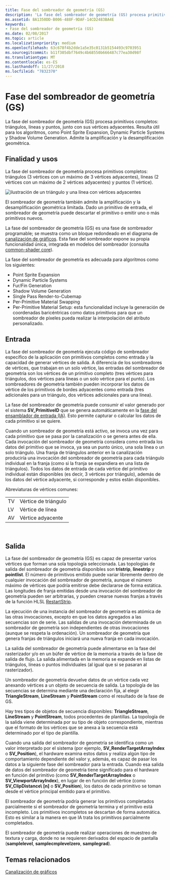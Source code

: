 ```yaml
---
title: Fase del sombreador de geometría (GS)
description: 'La fase del sombreador de geometría (GS) procesa primitivos completos: triángulos, líneas y puntos, junto con sus vértices adyacentes.'
ms.assetid: 8A1350DD-B006-488F-9DAF-14CD2483BA4E
keywords:
- Fase del sombreador de geometría (GS)
ms.date: 02/08/2017
ms.topic: article
ms.localizationpriority: medium
ms.openlocfilehash: 63c678f4b2dde1a5e35c0131b5154493c9703951
ms.sourcegitcommit: b11f305dbf7649c4b68550b666487c77ea30d98f
ms.translationtype: MT
ms.contentlocale: es-ES
ms.lasthandoff: 11/27/2018
ms.locfileid: "7832370"
---
```

# <a name="geometry-shader-gs-stage"></a>Fase del sombreador de geometría (GS)


La fase del sombreador de geometría (GS) procesa primitivos completos: triángulos, líneas y puntos, junto con sus vértices adyacentes. Resulta útil para los algoritmos, como Point Sprite Expansion, Dynamic Particle Systems y Shadow Volume Generation. Admite la amplificación y la desamplificación geométrica.

## <a name="span-idpurposeandusesspanspan-idpurposeandusesspanspan-idpurposeandusesspanpurpose-and-uses"></a><span id="Purpose_and_uses"></span><span id="purpose_and_uses"></span><span id="PURPOSE_AND_USES"></span>Finalidad y usos


La fase del sombreador de geometría procesa primitivos completos: triángulos (3 vértices con un máximo de 3 vértices adyacentes), líneas (2 vértices con un máximo de 2 vértices adyacentes) y puntos (1 vértice).

![ilustración de un triángulo y una línea con vértices adyacentes](images/d3d10-gs.png)

El sombreador de geometría también admite la amplificación y la desamplificación geométrica limitada. Dado un primitivo de entrada, el sombreador de geometría puede descartar el primitivo o emitir uno o más primitivos nuevos.

La fase del sombreador de geometría (GS) es una fase de sombreador programable; se muestra como un bloque redondeado en el diagrama de [canalización de gráficos](graphics-pipeline.md). Esta fase del sombreador expone su propia funcionalidad única, integrada en modelos del sombreador (consulta [common-shader core](https://msdn.microsoft.com/library/windows/desktop/bb509580)).

La fase del sombreador de geometría es adecuada para algoritmos como los siguientes:

-   Point Sprite Expansion
-   Dynamic Particle Systems
-   Fur/Fin Generation
-   Shadow Volume Generation
-   Single Pass Render-to-Cubemap
-   Per-Primitive Material Swapping
-   Per-Primitive Material Setup: esta funcionalidad incluye la generación de coordenadas baricéntricas como datos primitivos para que un sombreador de píxeles pueda realizar la interpolación del atributo personalizado.

## <a name="span-idinputspanspan-idinputspanspan-idinputspaninput"></a><span id="Input"></span><span id="input"></span><span id="INPUT"></span>Entrada


La fase del sombreador de geometría ejecuta código de sombreador específico de la aplicación con primitivos completos como entrada y la capacidad de generar vértices de salida. A diferencia de los sombreadores de vértices, que trabajan en un solo vértice, las entradas del sombreador de geometría son los vértices de un primitivo completo (tres vértices para triángulos, dos vértices para líneas o un solo vértice para el punto). Los sombreadores de geometría también pueden incorporar los datos de vértice de los primitivos de bordes adyacentes como entrada (tres adicionales para un triángulo, dos vértices adicionales para una línea).

La fase del sombreador de geometría puede consumir el valor generado por el sistema **SV\_PrimitiveID** que se genera automáticamente en la [fase del ensamblador de entrada (IA)](input-assembler-stage--ia-.md). Esto permite capturar o calcular los datos de cada primitivo si se quiere.

Cuando un sombreador de geometría está activo, se invoca una vez para cada primitivo que se pasa por la canalización o se genera antes de ella. Cada invocación del sombreador de geometría considera como entrada los datos del primitivo que se invoca, ya sea un punto único, una sola línea o un solo triángulo. Una franja de triángulos anterior en la canalización produciría una invocación del sombreador de geometría para cada triángulo individual en la franja (como si la franja se expandiera en una lista de triángulos). Todos los datos de entrada de cada vértice del primitivo individual están disponibles (es decir, 3 vértices por triángulo), además de los datos del vértice adyacente, si corresponde y estos están disponibles.

Abreviaturas de vértices comunes:

|     |                 |
|-----|-----------------|
| TV  | Vértice de triángulo |
| LV  | Vértice de línea     |
| AV  | Vértice adyacente |

 

## <a name="span-idoutputspanspan-idoutputspanspan-idoutputspanoutput"></a><span id="Output"></span><span id="output"></span><span id="OUTPUT"></span>Salida


La fase del sombreador de geometría (GS) es capaz de presentar varios vértices que forman una sola topología seleccionada. Las topologías de salida del sombreador de geometría disponibles son **tristrip**, **linestrip** y **pointlist**. El número de primitivos emitido puede variar libremente dentro de cualquier invocación del sombreador de geometría, aunque el número máximo de vértices que podría emitirse debe declararse de forma estática. Las longitudes de franja emitidas desde una invocación del sombreador de geometría pueden ser arbitrarias, y pueden crearse nuevas franjas a través de la función HLSL [RestartStrip](https://msdn.microsoft.com/library/windows/desktop/bb509660).

La ejecución de una instancia del sombreador de geometría es atómica de las otras invocaciones, excepto en que los datos agregados a las secuencias son de serie. Las salidas de una invocación determinada de un sombreador de geometría son independientes de otras invocaciones (aunque se respeta la ordenación). Un sombreador de geometría que genera franjas de triángulos iniciará una nueva franja en cada invocación.

La salida del sombreador de geometría puede alimentarse en la fase del rasterizador y/o en un búfer de vértice de la memoria a través de la fase de salida de flujo. La salida alimentada en la memoria se expande en listas de triángulos, líneas o puntos individuales (al igual que si se pasaran al rasterizador).

Un sombreador de geometría devuelve datos de un vértice cada vez anexando vértices a un objeto de secuencia de salida. La topología de las secuencias se determina mediante una declaración fija, al elegir **TriangleStream**, **LineStream** y **PointStream** como el resultado de la fase de GS.

Hay tres tipos de objetos de secuencia disponibles: **TriangleStream**, **LineStream** y **PointStream**, todos procedentes de plantillas. La topología de la salida viene determinada por su tipo de objeto correspondiente, mientras que el formato de los vértices que se anexa a la secuencia está determinado por el tipo de plantilla.

Cuando una salida del sombreador de geometría se identifica como un valor interpretado por el sistema (por ejemplo, **SV\_RenderTargetArrayIndex** o **SV\_Position**), el hardware examina estos datos y realiza algún tipo de comportamiento dependiente del valor y, además, es capaz de pasar los datos a la siguiente fase del sombreador para la entrada. Cuando esa salida de datos del sombreador de geometría tiene significado para el hardware en función del primitivo (como **SV\_RenderTargetArrayIndex** o **SV\_ViewportArrayIndex**), en lugar de en función del vértice (como **SV\_ClipDistance\ [n\]** o **SV\_Position**), los datos de cada primitivo se toman desde el vértice principal emitido para el primitivo.

El sombreador de geometría podría generar los primitivos completados parcialmente si el sombreador de geometría termina y el primitivo está incompleto. Los primitivos incompletos se descartan de forma automática. Esto es similar a la manera en que IA trata los primitivos parcialmente completados.

El sombreador de geometría puede realizar operaciones de muestreo de textura y carga, donde no se requieren derivados del espacio de pantalla (**samplelevel**, **samplecmplevelzero**, **samplegrad**).

## <a name="span-idrelated-topicsspanrelated-topics"></a><span id="related-topics"></span>Temas relacionados


[Canalización de gráficos](graphics-pipeline.md)

 

 




